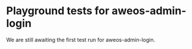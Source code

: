 # Playground tests for aweos-admin-login
We are still awaiting the first test run for aweos-admin-login.
